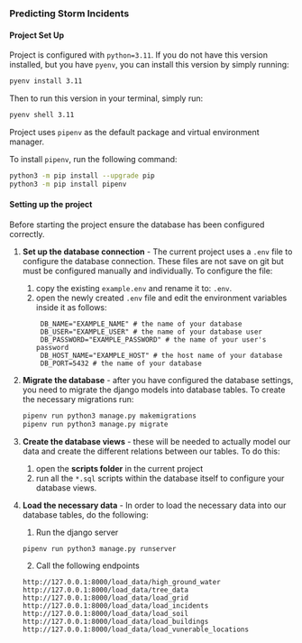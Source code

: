 ### Predicting Storm Incidents

#### Project Set Up

Project is configured with `python=3.11`. If you do not have this version installed, 
but you have `pyenv`, you can install this version by simply running:

```bash
pyenv install 3.11
```

Then to run this version in your terminal, simply run:

```bash
pyenv shell 3.11
```

Project uses `pipenv` as the default package and virtual environment manager.

To install `pipenv`, run the following command:

```bash
python3 -m pip install --upgrade pip
python3 -m pip install pipenv
```

#### Setting up the project

Before starting the project ensure the database has been configured correctly.
1. **Set up the database connection** - The current project uses a `.env` file to configure the database connection. 
These files are not save on git but must be configured manually and individually.
To configure the file:

   1. copy the existing `example.env` and rename it to: `.env`.
   2. open the newly created `.env` file and edit the environment variables inside it as follows:
      ```text
       DB_NAME="EXAMPLE_NAME" # the name of your database
       DB_USER="EXAMPLE_USER" # the name of your database user
       DB_PASSWORD="EXAMPLE_PASSWORD" # the name of your user's password
       DB_HOST_NAME="EXAMPLE_HOST" # the host name of your database
       DB_PORT=5432 # the name of your database
       ```
2. **Migrate the database** - after you have configured the database settings, you need to migrate the django models into database tables. 
To create the necessary migrations run:

   ```bash
   pipenv run python3 manage.py makemigrations
   pipenv run python3 manage.py migrate
   ```

3. **Create the database views** - these will be needed to actually model our data and create the different relations between our tables. To do this:
   1. open the **scripts folder** in the current project 
   2. run all the `*.sql` scripts within the database itself to configure your database views.

4. **Load the necessary data** - In order to load the necessary data into our database tables, do the following:
   1. Run the django server
   ```bash
   pipenv run python3 manage.py runserver
   ```
   
   2. Call the following endpoints
   ```
   http://127.0.0.1:8000/load_data/high_ground_water
   http://127.0.0.1:8000/load_data/tree_data
   http://127.0.0.1:8000/load_data/load_grid
   http://127.0.0.1:8000/load_data/load_incidents
   http://127.0.0.1:8000/load_data/load_soil
   http://127.0.0.1:8000/load_data/load_buildings
   http://127.0.0.1:8000/load_data/load_vunerable_locations
   ```
